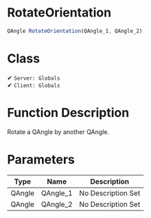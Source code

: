 # RotateOrientation
```js	
QAngle RotateOrientation(QAngle_1, QAngle_2)
```
# Class
✔ `Server: Globals`  
✔ `Client: Globals`  

# Function Description
Rotate a QAngle by another QAngle.
# Parameters
Type|Name|Description
--|--|--
QAngle|QAngle_1|No Description Set
QAngle|QAngle_2|No Description Set
